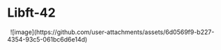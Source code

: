 # Libft-42
 <img width="3">
![image](https://github.com/user-attachments/assets/6d0569f9-b227-4354-93c5-061bc6d6e14d)
